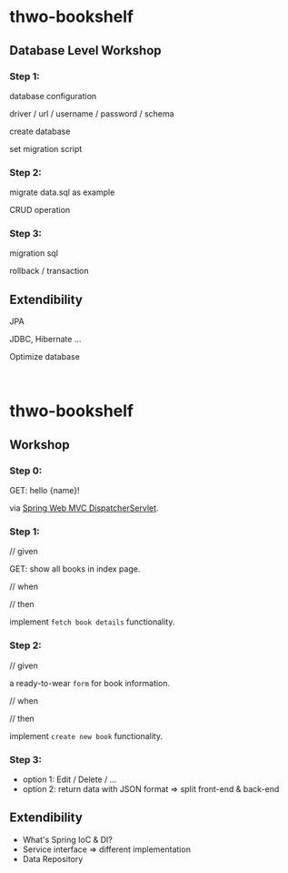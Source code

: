 # thwo-bookshelf

## Database Level Workshop

### Step 1:

database configuration

driver / url / username / password / schema

create database

set migration script

### Step 2:

migrate data.sql as example

CRUD operation

### Step 3:
migration sql

rollback / transaction

## Extendibility
JPA

JDBC, Hibernate ...

Optimize database

<br>

# thwo-bookshelf

## Workshop

### Step 0:

GET: hello {name}! 

via [Spring Web MVC DispatcherServlet](http://docs.spring.io/spring/docs/current/spring-framework-reference/html/mvc.html#mvc-servlet).

### Step 1:

// given

GET: show all books in index page.

// when

// then

implement `fetch book details` functionality.

### Step 2:

// given

a ready-to-wear `form` for book information.

// when

// then

implement `create new book` functionality.

### Step 3:

- option 1: Edit / Delete / ...
- option 2: return data with JSON format => split front-end & back-end


## Extendibility

- What's Spring IoC & DI?
- Service interface => different implementation
- Data Repository



